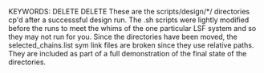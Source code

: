 KEYWORDS: DELETE DELETE
These are the scripts/design/*/ directories cp'd after a successsful design
run. The <name-of-protocol>.sh scripts were lightly modified before the runs
to meet the whims of the one particular LSF system and so they may not run for
you. Since the directories have been moved, the selected_chains.list
sym link files are broken since they use relative paths. They are included
as part of a full demonstration of the final state of the directories.
